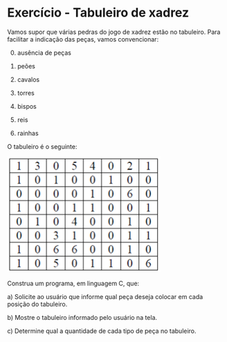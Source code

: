 # Exercício - Tabuleiro de xadrez

Vamos supor que várias pedras do jogo de xadrez estão no tabuleiro. Para facilitar a indicação das peças, vamos convencionar:

0. ausência de peças 
1. peões  

1. cavalos 
2. torres 
3. bispos 
4. reis 
5. rainhas  

O tabuleiro é o seguinte:

![tabuleiro de xadrez](tabuleiro.png)

Construa um programa, em linguagem C, que:

a)	Solicite ao usuário que informe qual peça deseja colocar em cada posição do tabuleiro.

b)	Mostre o tabuleiro informado pelo usuário na tela.

c)	Determine qual a quantidade de cada tipo de peça no tabuleiro.  











